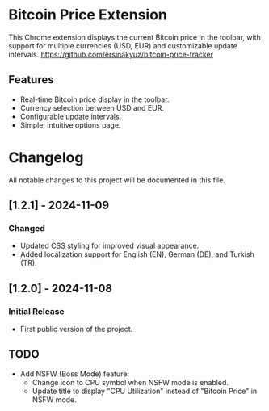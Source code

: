 # Bitcoin Price Extension

This Chrome extension displays the current Bitcoin price in the toolbar, with support for multiple currencies (USD, EUR) and customizable update intervals.
https://github.com/ersinakyuz/bitcoin-price-tracker


## Features
- Real-time Bitcoin price display in the toolbar.
- Currency selection between USD and EUR.
- Configurable update intervals.
- Simple, intuitive options page.


# Changelog

All notable changes to this project will be documented in this file.

## [1.2.1] - 2024-11-09
### Changed
- Updated CSS styling for improved visual appearance.
- Added localization support for English (EN), German (DE), and Turkish (TR).

## [1.2.0] - 2024-11-08
### Initial Release
- First public version of the project.



## TODO
- Add NSFW (Boss Mode) feature:
  - Change icon to CPU symbol when NSFW mode is enabled.
  - Update title to display "CPU Utilization" instead of "Bitcoin Price" in NSFW mode.
